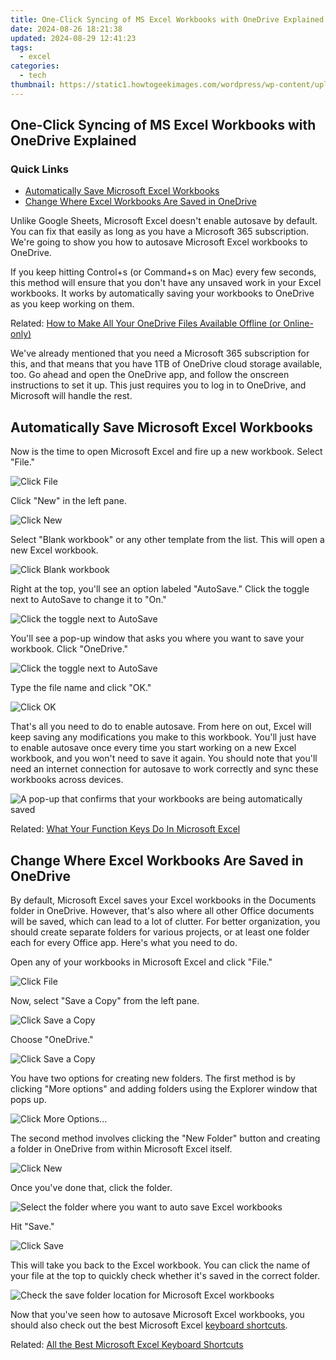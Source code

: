```yaml
---
title: One-Click Syncing of MS Excel Workbooks with OneDrive Explained
date: 2024-08-26 18:21:38
updated: 2024-08-29 12:41:23
tags:
  - excel
categories:
  - tech
thumbnail: https://static1.howtogeekimages.com/wordpress/wp-content/uploads/2021/04/microsoft-excel-logo.jpg
---
```


## One-Click Syncing of MS Excel Workbooks with OneDrive Explained

### Quick Links

* [Automatically Save Microsoft Excel Workbooks](https://hardware-updates.techidaily.com/easy-to-use-bluetooth-driver-software-for-zexmt-device-compatible-with-all-windows-os/)
* [Change Where Excel Workbooks Are Saved in OneDrive](https://fox-blue.techidaily.com/2024-approved-navigate-motion-sickness-in-virtual-reality-with-ease/)

 Unlike Google Sheets, Microsoft Excel doesn't enable autosave by default. You can fix that easily as long as you have a Microsoft 365 subscription. We're going to show you how to autosave Microsoft Excel workbooks to OneDrive.

 If you keep hitting Control+s (or Command+s on Mac) every few seconds, this method will ensure that you don't have any unsaved work in your Excel workbooks. It works by automatically saving your workbooks to OneDrive as you keep working on them.

Related: [How to Make All Your OneDrive Files Available Offline (or Online-only)](https://on-screen-recording.techidaily.com/new-easy-video-calls-with-googles-hangouts-on-your-android/) 

 We've already mentioned that you need a Microsoft 365 subscription for this, and that means that you have 1TB of OneDrive cloud storage available, too. Go ahead and open the OneDrive app, and follow the onscreen instructions to set it up. This just requires you to log in to OneDrive, and Microsoft will handle the rest.

##  Automatically Save Microsoft Excel Workbooks

 Now is the time to open Microsoft Excel and fire up a new workbook. Select "File."

![Click File](https://static1.howtogeekimages.com/wordpress/wp-content/uploads/2021/04/excel-auto-save-click-file.png) 

 Click "New" in the left pane.

![Click New](https://static1.howtogeekimages.com/wordpress/wp-content/uploads/2021/04/excel-auto-save-click-new.png) 

 Select "Blank workbook" or any other template from the list. This will open a new Excel workbook.

![Click Blank workbook](https://static1.howtogeekimages.com/wordpress/wp-content/uploads/2021/04/excel-auto-save-click-blank-workbook.png) 

 Right at the top, you'll see an option labeled "AutoSave." Click the toggle next to AutoSave to change it to "On."

![Click the toggle next to AutoSave](https://static1.howtogeekimages.com/wordpress/wp-content/uploads/2021/04/excel-auto-save-click-on.png) 

 You'll see a pop-up window that asks you where you want to save your workbook. Click "OneDrive."

![Click the toggle next to AutoSave](https://static1.howtogeekimages.com/wordpress/wp-content/uploads/2021/04/excel-auto-save-click-on.png) 

 Type the file name and click "OK."

![Click OK](https://static1.howtogeekimages.com/wordpress/wp-content/uploads/2021/04/excel-auto-save-click-ok.png) 

 That's all you need to do to enable autosave. From here on out, Excel will keep saving any modifications you make to this workbook. You'll just have to enable autosave once every time you start working on a new Excel workbook, and you won't need to save it again. You should note that you'll need an internet connection for autosave to work correctly and sync these workbooks across devices.

![A pop-up that confirms that your workbooks are being automatically saved](https://static1.howtogeekimages.com/wordpress/wp-content/uploads/2021/04/excel-auto-save-enabled.png) 

Related: [What Your Function Keys Do In Microsoft Excel](https://article-knowledge.techidaily.com/2024-approved-mastering-pcmobile-video-filter-techniques/) 

##  Change Where Excel Workbooks Are Saved in OneDrive

 By default, Microsoft Excel saves your Excel workbooks in the Documents folder in OneDrive. However, that's also where all other Office documents will be saved, which can lead to a lot of clutter. For better organization, you should create separate folders for various projects, or at least one folder each for every Office app. Here's what you need to do.

 Open any of your workbooks in Microsoft Excel and click "File."

![Click File](https://static1.howtogeekimages.com/wordpress/wp-content/uploads/2021/04/excel-auto-save-click-file.png) 

 Now, select "Save a Copy" from the left pane.

![Click Save a Copy](https://static1.howtogeekimages.com/wordpress/wp-content/uploads/2021/04/excel-auto-save-click-save-a-copy.png) 

 Choose "OneDrive."

![Click Save a Copy](https://static1.howtogeekimages.com/wordpress/wp-content/uploads/2021/04/excel-auto-save-click-save-a-copy.png) 

 You have two options for creating new folders. The first method is by clicking "More options" and adding folders using the Explorer window that pops up.

![Click More Options...](https://static1.howtogeekimages.com/wordpress/wp-content/uploads/2021/04/excel-auto-save-click-more-options.png) 

 The second method involves clicking the "New Folder" button and creating a folder in OneDrive from within Microsoft Excel itself.

![Click New](https://static1.howtogeekimages.com/wordpress/wp-content/uploads/2021/04/excel-auto-save-click-new.png) 

 Once you've done that, click the folder.

![Select the folder where you want to auto save Excel workbooks](https://static1.howtogeekimages.com/wordpress/wp-content/uploads/2021/04/excel-auto-save-select-new-folder.png) 

 Hit "Save."

![Click Save](https://static1.howtogeekimages.com/wordpress/wp-content/uploads/2021/04/excel-auto-save-click-save.png) 

 This will take you back to the Excel workbook. You can click the name of your file at the top to quickly check whether it's saved in the correct folder.

![Check the save folder location for Microsoft Excel workbooks](https://static1.howtogeekimages.com/wordpress/wp-content/uploads/2021/04/excel-auto-save-check-save-folder-location.png) 

 Now that you've seen how to autosave Microsoft Excel workbooks, you should also check out the best Microsoft Excel [keyboard shortcuts](https://eaxpv-info.techidaily.com/updated-2024-approved-high-definition-ready-enabling-av1-on-youtube/).

Related: [All the Best Microsoft Excel Keyboard Shortcuts](https://eaxpv-info.techidaily.com/updated-2024-approved-high-definition-ready-enabling-av1-on-youtube/)

<ins class="adsbygoogle"
     style="display:block"
     data-ad-format="autorelaxed"
     data-ad-client="ca-pub-7571918770474297"
     data-ad-slot="1223367746"></ins>



<ins class="adsbygoogle"
     style="display:block"
     data-ad-client="ca-pub-7571918770474297"
     data-ad-slot="8358498916"
     data-ad-format="auto"
     data-full-width-responsive="true"></ins>
